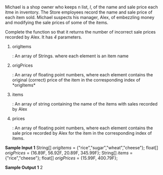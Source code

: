 Michael is a shop owner who keeps n list, *l*, of the name and sale price each itme in inventory. The Store employees record the name and sale price of each item sold. Michael suspects his manager, Alex, of embezzling money and modifying the sale prices of some of the items.

Complete the function so that it returns the number of incorrect sale prices recorded by Alex. It has *4* parameters.
1. <dl><dt>origItems</dt></dl>: An array of Strings. where each element is an item name
2. <dl><dt>origPrices</dl></dt>: An array of floating point numbers, where each element contains the original (correct) price of the item in the corresponding index of *origItems*
3. <dl><dt>items</dl></dt>: An array of string containing the name of the items with sales recorded by Alex
4. <dl><dt>prices</dl></dt>: An array of floating point numbers, where each element contains the sale price recorded by Alex for the item in the corresponding index of items.

**Sample Input 1**
String[] *origItems* = {"rice","sugar","wheat","cheese"};
float[] *origPrices* = {16.89F, 56.92F, 20.89F, 345.99F};
String[] *items* = {"rice","cheese"};
float[] *origPrices* = {15.99F, 400.79F};

**Sample Output 1**
2